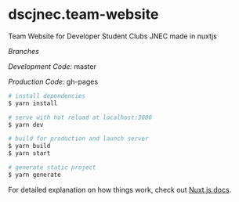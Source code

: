 # dscjnec.team-website

Team Website for Developer Student Clubs JNEC made in nuxtjs

_Branches_

_Development Code:_ master

_Production Code:_ gh-pages

```bash
# install dependencies
$ yarn install

# serve with hot reload at localhost:3000
$ yarn dev

# build for production and launch server
$ yarn build
$ yarn start

# generate static project
$ yarn generate
```

For detailed explanation on how things work, check out [Nuxt.js docs](https://nuxtjs.org).
